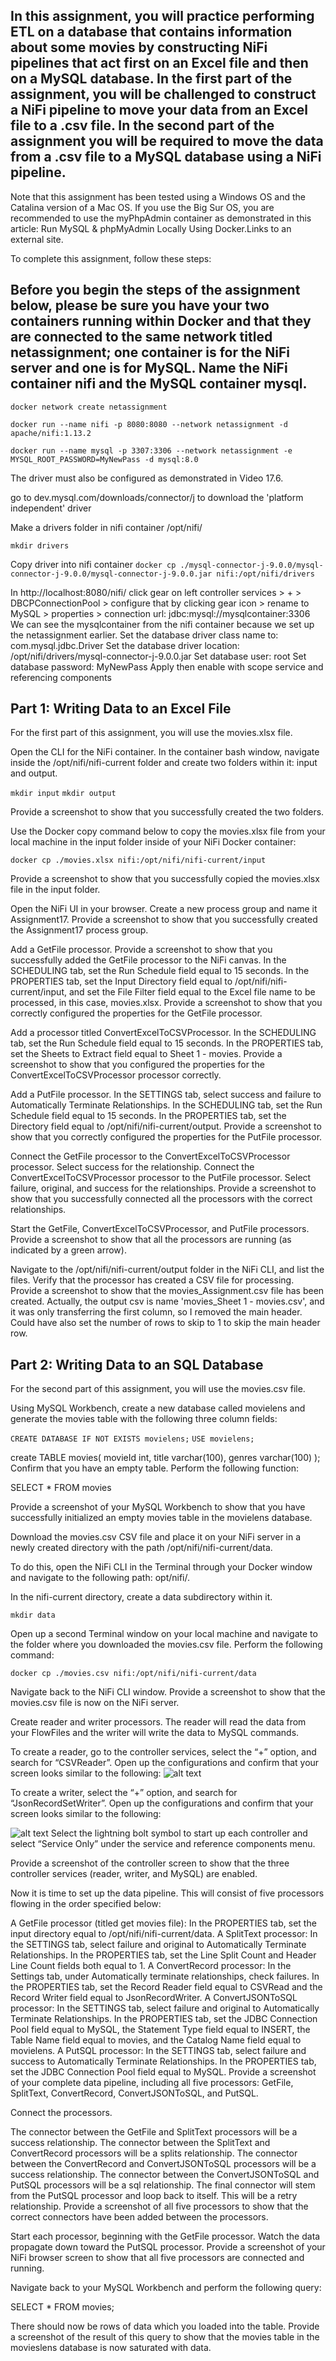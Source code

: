 ## In this assignment, you will practice performing ETL on a database that contains information about some movies by constructing NiFi pipelines that act first on an Excel file and then on a MySQL database. In the first part of the assignment, you will be challenged to construct a NiFi pipeline to move your data from an Excel file to a .csv file. In the second part of the assignment you will be required to move the data from a .csv file to a MySQL database using a NiFi pipeline.

Note that this assignment has been tested using a Windows OS and the Catalina version of a Mac OS. If you use the Big Sur OS, you are recommended to use the myPhpAdmin container as demonstrated in this article: Run MySQL & phpMyAdmin Locally Using Docker.Links to an external site.

To complete this assignment, follow these steps:

## Before you begin the steps of the assignment below, please be sure you have your two containers running within Docker and that they are connected to the same network titled netassignment; one container is for the NiFi server and one is for MySQL. Name the NiFi container nifi and the MySQL container mysql.

`docker network create netassignment`

`docker run --name nifi -p 8080:8080 --network netassignment -d apache/nifi:1.13.2`

`docker run --name mysql -p 3307:3306 --network netassignment -e MYSQL_ROOT_PASSWORD=MyNewPass -d mysql:8.0`

The driver must also be configured as demonstrated in Video 17.6.

go to dev.mysql.com/downloads/connector/j to download the 'platform independent' driver

Make a drivers folder in nifi container /opt/nifi/

`mkdir drivers`

Copy driver into nifi container
`docker cp ./mysql-connector-j-9.0.0/mysql-connector-j-9.0.0/mysql-connector-j-9.0.0.jar nifi:/opt/nifi/drivers`

In http://localhost:8080/nifi/
click gear on left
controller services > + > DBCPConnectionPool > configure that by clicking gear icon > rename to MySQL > properties > connection url: jdbc:mysql://mysqlcontainer:3306
We can see the mysqlcontainer from the nifi container because we set up the netassignment earlier.
Set the database driver class name to: com.mysql.jdbc.Driver
Set the database driver location: /opt/nifi/drivers/mysql-connector-j-9.0.0.jar
Set database user: root
Set database password: MyNewPass
Apply then enable with scope service and referencing components

## Part 1: Writing Data to an Excel File

For the first part of this assignment, you will use the movies.xlsx file.

Open the CLI for the NiFi container. In the container bash window, navigate inside the /opt/nifi/nifi-current folder and create two folders within it: input and output. 

`mkdir input`
`mkdir output`

Provide a screenshot to show that you successfully created the two folders.

Use the Docker copy command below to copy the movies.xlsx file from your local machine in the input folder inside of your NiFi Docker container:

`docker cp ./movies.xlsx nifi:/opt/nifi/nifi-current/input`

Provide a screenshot to show that you successfully copied the movies.xlsx file in the input folder.

Open the NiFi UI in your browser. Create a new process group and name it Assignment17. Provide a screenshot to show that you successfully created the Assignment17 process group.

Add a GetFile processor. Provide a screenshot to show that you successfully added the GetFile processor to the NiFi canvas. In the SCHEDULING tab, set the Run Schedule field equal to 15 seconds. In the PROPERTIES tab, set the Input Directory field equal to /opt/nifi/nifi-current/input, and set the File Filter field equal to the Excel file name to be processed, in this case, movies.xlsx. Provide a screenshot to show that you correctly configured the properties for the GetFile processor.

Add a processor titled ConvertExcelToCSVProcessor. In the SCHEDULING tab, set the Run Schedule field equal to 15 seconds. In the PROPERTIES tab, set the Sheets to Extract field equal to Sheet 1 - movies. Provide a screenshot to show that you configured the properties for the ConvertExcelToCSVProcessor processor correctly.

Add a PutFile processor. In the SETTINGS tab, select success and failure to Automatically Terminate Relationships. In the SCHEDULING tab, set the Run Schedule field equal to 15 seconds. In the PROPERTIES tab, set the Directory field equal to /opt/nifi/nifi-current/output. Provide a screenshot to show that you correctly configured the properties for the PutFile processor.

Connect the GetFile processor to the ConvertExcelToCSVProcessor processor. Select success for the relationship. Connect the ConvertExcelToCSVProcessor processor to the PutFile processor. Select failure, original, and success for the relationships. Provide a screenshot to show that you successfully connected all the processors with the correct relationships.

Start the GetFile, ConvertExcelToCSVProcessor, and PutFile processors. Provide a screenshot to show that all the processors are running (as indicated by a green arrow).

Navigate to the /opt/nifi/nifi-current/output folder in the NiFi CLI, and list the files. Verify that the processor has created a CSV file for processing. Provide a screenshot to show that the movies_Assignment.csv file has been created. Actually, the output csv is name 'movies_Sheet 1 - movies.csv', and it was only transferring the first column, so I removed the main header. Could have also set the number of rows to skip to 1 to skip the main header row.

## Part 2: Writing Data to an SQL Database

For the second part of this assignment, you will use the movies.csv file.

Using MySQL Workbench, create a new database called movielens and generate the movies table with the following three column fields:

`CREATE DATABASE IF NOT EXISTS movielens;`
`USE movielens;`

create TABLE movies(
    movieId int,
    title varchar(100),
    genres varchar(100)
);
Confirm that you have an empty table. Perform the following function:

SELECT * FROM movies

Provide a screenshot of your MySQL Workbench to show that you have successfully initialized an empty movies table in the movielens database.

Download the movies.csv CSV file and place it on your NiFi server in a newly created directory with the path /opt/nifi/nifi-current/data.

To do this, open the NiFi CLI in the Terminal through your Docker window and navigate to the following path: opt/nifi/.

In the nifi-current directory, create a data subdirectory within it. 

`mkdir data`

Open up a second Terminal window on your local machine and navigate to the folder where you downloaded the movies.csv file. Perform the following command:

`docker cp ./movies.csv nifi:/opt/nifi/nifi-current/data`

Navigate back to the NiFi CLI window. Provide a screenshot to show that the movies.csv file is now on the NiFi server.

Create reader and writer processors. The reader will read the data from your FlowFiles and the writer will write the data to MySQL commands.

To create a reader, go to the controller services, select the “+” option, and search for “CSVReader”. Open up the configurations and confirm that your screen looks similar to the following:
![alt text](image.png)

To create a writer, select the “+” option, and search for “JsonRecordSetWriter”. Open up the configurations and confirm that your screen looks similar to the following:

![alt text](image-1.png)
Select the lightning bolt symbol to start up each controller and select “Service Only” under the service and reference components menu.

Provide a screenshot of the controller screen to show that the three controller services (reader, writer, and MySQL) are enabled.

Now it is time to set up the data pipeline. This will consist of five processors flowing in the order specified below:

A GetFile processor (titled get movies file): In the PROPERTIES tab, set the input directory equal to /opt/nifi/nifi-current/data.
A SplitText processor: In the SETTINGS tab, select failure and original to Automatically Terminate Relationships. In the PROPERTIES tab, set the Line Split Count and Header Line Count fields both equal to 1.
A ConvertRecord processor: In the Settings tab, under Automatically terminate relationships, check failures. In the PROPERTIES tab, set the Record Reader field equal to CSVRead and the Record Writer field equal to JsonRecordWriter.
A ConvertJSONToSQL processor: In the SETTINGS tab, select failure and original to Automatically Terminate Relationships. In the PROPERTIES tab, set the JDBC Connection Pool field equal to MySQL, the Statement Type field equal to INSERT, the Table Name field equal to movies, and the Catalog Name field equal to movielens.
A PutSQL processor: In the SETTINGS tab, select failure and success to Automatically Terminate Relationships. In the PROPERTIES tab, set the JDBC Connection Pool field equal to MySQL.
Provide a screenshot of your complete data pipeline, including all five processors: GetFile, SplitText, ConvertRecord, ConvertJSONToSQL, and PutSQL.

Connect the processors.

The connector between the GetFile and SplitText processors will be a success relationship.
The connector between the SplitText and ConvertRecord processors will be a splits relationship.
The connector between the ConvertRecord and ConvertJSONToSQL processors will be a success relationship.
The connector between the ConvertJSONToSQL and PutSQL processors will be a sql relationship.
The final connector will stem from the PutSQL processor and loop back to itself. This will be a retry relationship.
Provide a screenshot of all five processors to show that the correct connectors have been added between the processors.

Start each processor, beginning with the GetFile processor. Watch the data propagate down toward the PutSQL processor. Provide a screenshot of your NiFi browser screen to show that all five processors are connected and running.

Navigate back to your MySQL Workbench and perform the following query:

SELECT * FROM movies;

There should now be rows of data which you loaded into the table. Provide a screenshot of the result of this query to show that the movies table in the movieslens database is now saturated with data.
